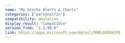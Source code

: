 ```yaml
---
name: "My Stocks Alerts & Charts"
categories: ['personalfin']
compatibility: emulation
display_result: "Compatible"
version_from: "1.1.96.0"
link: https://apps.microsoft.com/detail/9NBLGGH5HJF0
---
```

